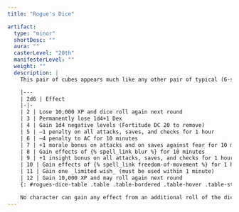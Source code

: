 ```yaml
---
title: "Rogue's Dice"

artifact:
  type: "minor"
  shortDesc: ""
  aura: ""
  casterLevel: "20th"
  manifesterLevel: ""
  weight: ""
  description: |
    This pair of cubes appears much like any other pair of typical (6-sided) dice. A character with a pair of _rogue's dice_ who wishes to roll them must announce that he or she is rolling the dice (accidental rolls have no effect). Rolling the dice is a standard action, and both dice must be rolled simultaneously to have any effect. The player should roll 2d6 and consult the table below to determine the _dice's_ affects.

    |---
    | 2d6 | Effect
    |-|-
    | 2 | Lose 10,000 XP and dice roll again next round
    | 3 | Permanently lose 1d4+1 Dex
    | 4 | Gain 1d4 negative levels (Fortitude DC 20 to remove)
    | 5 | –1 penalty on all attacks, saves, and checks for 1 hour
    | 6 | –4 penalty to AC for 10 minutes
    | 7 | +1 morale bonus on attacks and on saves against fear for 10 minutes
    | 8 | Gain effects of {% spell_link blur %} for 10 minutes
    | 9 | +1 insight bonus on all attacks, saves, and checks for 1 hour
    | 10 | Gain effects of {% spell_link freedom-of-movement %} for 1 hour
    | 11 | Gain one _limited wish_ (must be used within 1 minute)
    | 12 | Gain 10,000 XP and may roll again next round
    {: #rogues-dice-table .table .table-bordered .table-hover .table-striped data-caption="Table: Rogue's Dice Effects" }

    No character can gain any effect from an additional roll of the dice within 24 hours, with two exceptions. If a 2 is rolled, the dice automatically roll themselves at the beginning of the character's next turn and he or she must accept the additional result. If a 12 is rolled, the character may choose to roll again in the next round (if more than 1 full round elapses between the roll of 12 and this bonus roll, the character loses the bonus roll). There is no method (mundane or magical) to predict or influence the result of a roll of _Rogue's dice_. Even powerful divination magic can't predict the outcome of a roll before it is made.
---
```

